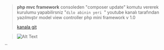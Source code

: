 >**php mvc framework** 
>consoleden "composer update" komutu vererek kurulumu yapabilirsniz
>"`dılo abinin yeri `" youtube kanalı tarafından yazılmıştır
>model view controller php mini framework v 1.0
>
>[kanala git](https://www.youtube.com/user/isanbulx)

>![Alt Text](https://cdn.lynda.com/courses/315196-635618397880493050_338x600_thumb.jpg "Optional title")




``
